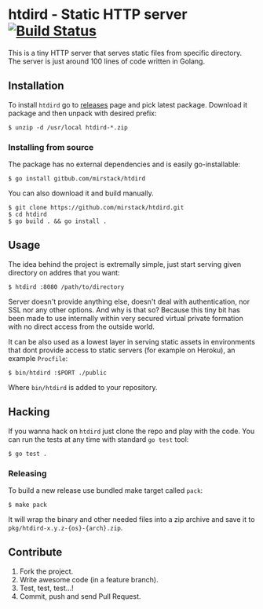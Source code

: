 # htdird - Static HTTP server [![Build Status](https://travis-ci.org/mirstack/htdird.png?branch=master)](https://travis-ci.org/mirstack/htdird)

This is a tiny HTTP server that serves static files from specific directory. The server is just 
around 100 lines of code written in Golang.

## Installation

To install `htdird` go to [releases][releases] page and pick latest package. Download
it package and then unpack with desired prefix:

    $ unzip -d /usr/local htdird-*.zip

[releases]: https://github.com/mirstack/htdird/releases

### Installing from source

The package has no external dependencies and is easily go-installable:

    $ go install gitbub.com/mirstack/htdird

You can also download it and build manually.

    $ git clone https://github.com/mirstack/htdird.git
    $ cd htdird
    $ go build . && go install .
    
## Usage

The idea behind the project is extremally simple, just start serving given directory on addres that 
you want:

    $ htdird :8080 /path/to/directory
    
Server doesn't provide anything else, doesn't deal with authentication, nor SSL nor any other options.
And why is that so? Because this tiny bit has been made to use internally within very secured virtual
private formation with no direct access from the outside world. 

It can be also used as a lowest layer in serving static assets in environments that dont provide access
to static servers (for example on Heroku), an example `Procfile`:

    $ bin/htdird :$PORT ./public
    
Where `bin/htdird` is added to your repository.

## Hacking

If you wanna hack on `htdird` just clone the repo and play with the code. You can run the tests at 
any time with standard `go test` tool:

    $ go test .

### Releasing

To build a new release use bundled make target called `pack`:

    $ make pack

It will wrap the binary and other needed files into a zip archive and save
it to `pkg/htdird-x.y.z-{os}-{arch}.zip`.

## Contribute

1. Fork the project.
2. Write awesome code (in a feature branch).
3. Test, test, test...!
4. Commit, push and send Pull Request.

